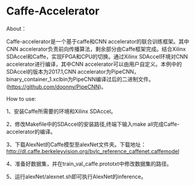 # Caffe-Accelerator
About：

Caffe-accelerator是一个基于caffe和CNN accelerator的联合训练框架。其中CNN accelerator负责前向传播算法，剩余部分由Caffe框架完成。结合Xilinx SDAccel和Caffe，实现FPGA和CPU的切换。通过Xilinx SDAccel环境对CNN accelerator进行编译，其中CNN accelerator可以由用户自定义。本例中的SDAccel的版本为2017.1,CNN accelerator为PipeCNN，binary_container_1.xclbin为PipeCNN编译过后的二进制文件。(https://github.com/doonny/PipeCNN)。

How to use:

1、安装Caffe所需要的环境和Xilinx SDAccel。

2、修改Makefile中的SDAccel的安装路径,终端下输入make all完成Caffe-accelerator的编译。

3、下载AlexNet的Caffe模型至alexNet文件夹。下载地址：http://dl.caffe.berkeleyvision.org/bvlc_reference_caffenet.caffemodel

4、准备好数据集，并在train_val_caffe.prototxt中修改数据集的路径。

5、运行alexNet/alexnet.sh即可执行AlexNet的inference。

